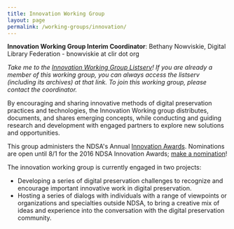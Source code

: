 ```yaml
---
title: Innovation Working Group
layout: page
permalink: /working-groups/innovation/
---
```

**Innovation Working Group Interim Coordinator**: Bethany Nowviskie, Digital Library Federation - bnowviskie at clir dot org

*Take me to the [Innovation Working Group Listserv](http://lists.clir.org/cgi-bin/wa?A0=NDSA-INNOVATION)! If you are already a member of this working group, you can always access the listserv (including its archives) at that link. To join this working group, please contact the coordinator.*

By encouraging and sharing innovative methods of digital preservation practices and technologies, the Innovation Working group distributes, documents, and shares emerging concepts, while conducting and guiding research and development with engaged partners to explore new solutions and opportunities.

This group administers the NDSA's Annual [Innovation Awards](/awards/). Nominations are open until 8/1 for the 2016 NDSA Innovation Awards; [make a nomination](https://www.surveymonkey.com/r/ndsa2016innovationawards)!

The innovation working group is currently engaged in two projects:

- Developing a series of digital preservation challenges to recognize and encourage important innovative work in digital preservation.
- Hosting a series of dialogs with individuals with a range of viewpoints or organizations and specialties outside NDSA, to bring a creative mix of ideas and experience into the conversation with the digital preservation community.
